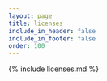 ```yaml
---
layout: page
title: licenses
include_in_header: false
include_in_footer: false
order: 100
---
```


{% include licenses.md %}